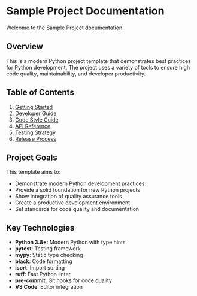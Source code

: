 # Sample Project Documentation

Welcome to the Sample Project documentation.

## Overview

This is a modern Python project template that demonstrates best practices for Python development. The project uses a variety of tools to ensure high code quality, maintainability, and developer productivity.

## Table of Contents

1. [Getting Started](getting-started.md)
2. [Developer Guide](developer-guide.md)
3. [Code Style Guide](code-style.md)
4. [API Reference](api-reference.md)
5. [Testing Strategy](testing.md)
6. [Release Process](release-process.md)

## Project Goals

This template aims to:

- Demonstrate modern Python development practices
- Provide a solid foundation for new Python projects
- Show integration of quality assurance tools
- Create a productive development environment
- Set standards for code quality and documentation

## Key Technologies

- **Python 3.8+**: Modern Python with type hints
- **pytest**: Testing framework
- **mypy**: Static type checking
- **black**: Code formatting
- **isort**: Import sorting
- **ruff**: Fast Python linter
- **pre-commit**: Git hooks for code quality
- **VS Code**: Editor integration
